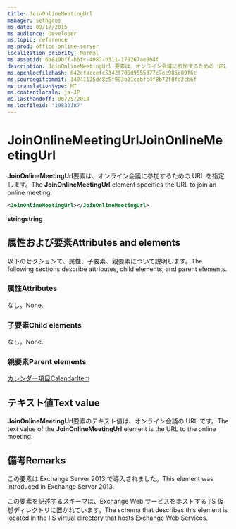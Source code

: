 ```yaml
---
title: JoinOnlineMeetingUrl
manager: sethgros
ms.date: 09/17/2015
ms.audience: Developer
ms.topic: reference
ms.prod: office-online-server
localization_priority: Normal
ms.assetid: 6a819bff-b6fc-4082-b311-179267ae8b4f
description: JoinOnlineMeetingUrl 要素は、オンライン会議に参加するための URL を指定します。
ms.openlocfilehash: 642cfaccefc5342f705d9555377c7ec985c09f6c
ms.sourcegitcommit: 34041125dc8c5f993b21cebfc4f8b72f0fd2cb6f
ms.translationtype: MT
ms.contentlocale: ja-JP
ms.lasthandoff: 06/25/2018
ms.locfileid: "19832187"
---
```

# <a name="joinonlinemeetingurl"></a><span data-ttu-id="824d0-103">JoinOnlineMeetingUrl</span><span class="sxs-lookup"><span data-stu-id="824d0-103">JoinOnlineMeetingUrl</span></span>

<span data-ttu-id="824d0-104">**JoinOnlineMeetingUrl**要素は、オンライン会議に参加するための URL を指定します。</span><span class="sxs-lookup"><span data-stu-id="824d0-104">The **JoinOnlineMeetingUrl** element specifies the URL to join an online meeting.</span></span> 
  
```XML
<JoinOnlineMeetingUrl></JoinOnlineMeetingUrl>
```

 <span data-ttu-id="824d0-105">**string**</span><span class="sxs-lookup"><span data-stu-id="824d0-105">**string**</span></span>
## <a name="attributes-and-elements"></a><span data-ttu-id="824d0-106">属性および要素</span><span class="sxs-lookup"><span data-stu-id="824d0-106">Attributes and elements</span></span>

<span data-ttu-id="824d0-107">以下のセクションで、属性、子要素、親要素について説明します。</span><span class="sxs-lookup"><span data-stu-id="824d0-107">The following sections describe attributes, child elements, and parent elements.</span></span>
  
### <a name="attributes"></a><span data-ttu-id="824d0-108">属性</span><span class="sxs-lookup"><span data-stu-id="824d0-108">Attributes</span></span>

<span data-ttu-id="824d0-109">なし。</span><span class="sxs-lookup"><span data-stu-id="824d0-109">None.</span></span>
  
### <a name="child-elements"></a><span data-ttu-id="824d0-110">子要素</span><span class="sxs-lookup"><span data-stu-id="824d0-110">Child elements</span></span>

<span data-ttu-id="824d0-111">なし。</span><span class="sxs-lookup"><span data-stu-id="824d0-111">None.</span></span>
  
### <a name="parent-elements"></a><span data-ttu-id="824d0-112">親要素</span><span class="sxs-lookup"><span data-stu-id="824d0-112">Parent elements</span></span>

[<span data-ttu-id="824d0-113">カレンダー項目</span><span class="sxs-lookup"><span data-stu-id="824d0-113">CalendarItem</span></span>](calendaritem.md)
  
## <a name="text-value"></a><span data-ttu-id="824d0-114">テキスト値</span><span class="sxs-lookup"><span data-stu-id="824d0-114">Text value</span></span>

<span data-ttu-id="824d0-115">**JoinOnlineMeetingUrl**要素のテキスト値は、オンライン会議の URL です。</span><span class="sxs-lookup"><span data-stu-id="824d0-115">The text value of the **JoinOnlineMeetingUrl** element is the URL to the online meeting.</span></span> 
  
## <a name="remarks"></a><span data-ttu-id="824d0-116">備考</span><span class="sxs-lookup"><span data-stu-id="824d0-116">Remarks</span></span>

<span data-ttu-id="824d0-117">この要素は Exchange Server 2013 で導入されました。</span><span class="sxs-lookup"><span data-stu-id="824d0-117">This element was introduced in Exchange Server 2013.</span></span>
  
<span data-ttu-id="824d0-118">この要素を記述するスキーマは、Exchange Web サービスをホストする IIS 仮想ディレクトリに置かれています。</span><span class="sxs-lookup"><span data-stu-id="824d0-118">The schema that describes this element is located in the IIS virtual directory that hosts Exchange Web Services.</span></span>
  

